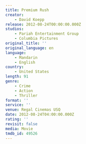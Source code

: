 ```yaml
---
title: Premium Rush
creator:
    - David Koepp
release: 2012-08-24T00:00:00.000Z
studios:
    - Pariah Entertainment Group
    - Columbia Pictures
original_title: ''
original_language: en
language:
    - Mandarin
    - English
country:
    - United States
length: 91
genre:
    - Crime
    - Action
    - Thriller
format: ''
service: ''
venue: Regal Cinemas USQ
date: 2012-08-24T04:00:00.000Z
rating: ''
revisit: false
media: Movie
tmdb_id: 49526
---
```



